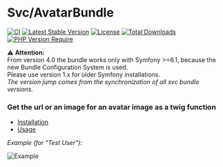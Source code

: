 # Svc/AvatarBundle

[![CI](https://github.com/Sven-Ve/svc-avatar-bundle/actions/workflows/ci.yml/badge.svg)](https://github.com/Sven-Ve/svc-avatar-bundle/actions/workflows/ci.yml) 
[![Latest Stable Version](https://poser.pugx.org/svc/avatar-bundle/v)](https://packagist.org/packages/svc/avatar-bundle) 
[![License](https://poser.pugx.org/svc/avatar-bundle/license)](https://packagist.org/packages/svc/avatar-bundle) 
[![Total Downloads](https://poser.pugx.org/svc/avatar-bundle/downloads)](https://packagist.org/packages/svc/avatar-bundle)
[![PHP Version Require](http://poser.pugx.org/svc/avatar-bundle/require/php)](https://packagist.org/packages/svc/avatar-bundle)

:warning: **Attention:** <br/> 
From version 4.0 the bundle works only with Symfony >=6.1, because the new Bundle Configuration System is used.<br/>
Please use version 1.x for older Symfony installations.<br/>
*The version jump comes from the synchronization of all svc bundle versions.*

### Get the url or an image for an avatar image as a twig function

* [Installation](docs/installation.md)
* [Usage](docs/usage.md)

*Example (for "Test User"):*

![Example](https://ui-avatars.com/api/?name=Test+User&size=56&background=fff&color=007bff&rounded=true&bold=true "Test User")
